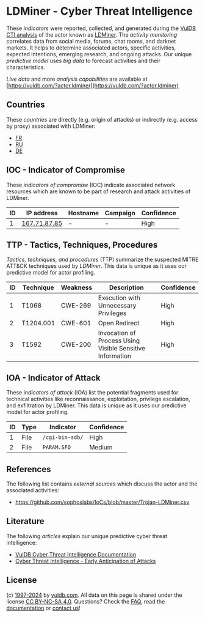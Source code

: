 # LDMiner - Cyber Threat Intelligence

These _indicators_ were reported, collected, and generated during the [VulDB CTI analysis](https://vuldb.com/?kb.cti) of the actor known as [LDMiner](https://vuldb.com/?actor.ldminer). The _activity monitoring_ correlates data from social media, forums, chat rooms, and darknet markets. It helps to determine associated actors, specific activities, expected intentions, emerging research, and ongoing attacks. Our unique _predictive model_ uses _big data_ to forecast activities and their characteristics.

_Live data_ and more _analysis capabilities_ are available at [https://vuldb.com/?actor.ldminer](https://vuldb.com/?actor.ldminer)

## Countries

These _countries_ are directly (e.g. origin of attacks) or indirectly (e.g. access by proxy) associated with LDMiner:

* [FR](https://vuldb.com/?country.fr)
* [RU](https://vuldb.com/?country.ru)
* [DE](https://vuldb.com/?country.de)

## IOC - Indicator of Compromise

These _indicators of compromise_ (IOC) indicate associated network resources which are known to be part of research and attack activities of LDMiner.

ID | IP address | Hostname | Campaign | Confidence
-- | ---------- | -------- | -------- | ----------
1 | [167.71.87.85](https://vuldb.com/?ip.167.71.87.85) | - | - | High

## TTP - Tactics, Techniques, Procedures

_Tactics, techniques, and procedures_ (TTP) summarize the suspected MITRE ATT&CK techniques used by _LDMiner_. This data is unique as it uses our predictive model for actor profiling.

ID | Technique | Weakness | Description | Confidence
-- | --------- | -------- | ----------- | ----------
1 | T1068 | CWE-269 | Execution with Unnecessary Privileges | High
2 | T1204.001 | CWE-601 | Open Redirect | High
3 | T1592 | CWE-200 | Invocation of Process Using Visible Sensitive Information | High

## IOA - Indicator of Attack

These _indicators of attack_ (IOA) list the potential fragments used for technical activities like reconnaissance, exploitation, privilege escalation, and exfiltration by LDMiner. This data is unique as it uses our predictive model for actor profiling.

ID | Type | Indicator | Confidence
-- | ---- | --------- | ----------
1 | File | `/cgi-bin-sdb/` | High
2 | File | `PARAM.SFO` | Medium

## References

The following list contains _external sources_ which discuss the actor and the associated activities:

* https://github.com/sophoslabs/IoCs/blob/master/Trojan-LDMiner.csv

## Literature

The following _articles_ explain our unique predictive cyber threat intelligence:

* [VulDB Cyber Threat Intelligence Documentation](https://vuldb.com/?kb.cti)
* [Cyber Threat Intelligence - Early Anticipation of Attacks](https://www.scip.ch/en/?labs.20201022)

## License

(c) [1997-2024](https://vuldb.com/?kb.changelog) by [vuldb.com](https://vuldb.com/?kb.about). All data on this page is shared under the license [CC BY-NC-SA 4.0](https://creativecommons.org/licenses/by-nc-sa/4.0/). Questions? Check the [FAQ](https://vuldb.com/?kb.faq), read the [documentation](https://vuldb.com/?kb) or [contact us](https://vuldb.com/?contact)!
